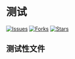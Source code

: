 # 测试

[![Issues](https://img.shields.io/github/issues/577961141/message-package?style=flat-square)](https://github.com/577961141/contact-package/issues)
[![Forks](https://img.shields.io/github/forks/577961141/message-package?style=flat-square)](https://github.com/577961141/contact-package/network/members)
[![Stars](https://img.shields.io/github/stars/577961141/message-package?style=flat-square)](https://github.com/577961141/contact-package/stargazers)

## 测试性文件
